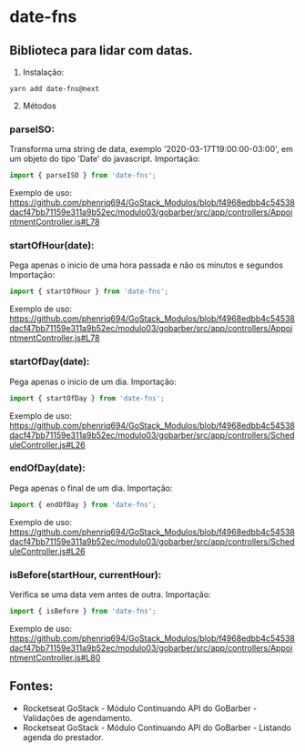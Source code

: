 # date-fns
## Biblioteca para lidar com datas. 
1. Instalação:
```
yarn add date-fns@next
```

2. Métodos
### parseISO:
Transforma uma string de data, exemplo '2020-03-17T19:00:00-03:00', em um objeto do tipo 'Date' do javascript. 
Importação:
```javascript
import { parseISO } from 'date-fns';
```
Exemplo de uso: https://github.com/phenriq694/GoStack_Modulos/blob/f4968edbb4c54538dacf47bb71159e311a9b52ec/modulo03/gobarber/src/app/controllers/AppointmentController.js#L78

### startOfHour(date):
Pega apenas o inicio de uma hora passada e não os minutos e segundos
Importação:
```javascript
import { startOfHour } from 'date-fns';
```
Exemplo de uso: https://github.com/phenriq694/GoStack_Modulos/blob/f4968edbb4c54538dacf47bb71159e311a9b52ec/modulo03/gobarber/src/app/controllers/AppointmentController.js#L78

### startOfDay(date):
Pega apenas o inicio de um dia.
Importação:
```javascript
import { startOfDay } from 'date-fns';
```
Exemplo de uso: https://github.com/phenriq694/GoStack_Modulos/blob/f4968edbb4c54538dacf47bb71159e311a9b52ec/modulo03/gobarber/src/app/controllers/ScheduleController.js#L26

### endOfDay(date):
Pega apenas o final de um dia.
Importação:
```javascript
import { endOfDay } from 'date-fns';
```
Exemplo de uso: https://github.com/phenriq694/GoStack_Modulos/blob/f4968edbb4c54538dacf47bb71159e311a9b52ec/modulo03/gobarber/src/app/controllers/ScheduleController.js#L26

### isBefore(startHour, currentHour):
Verifica se uma data vem antes de outra. 
Importação:
```javascript
import { isBefore } from 'date-fns';
```
Exemplo de uso: https://github.com/phenriq694/GoStack_Modulos/blob/f4968edbb4c54538dacf47bb71159e311a9b52ec/modulo03/gobarber/src/app/controllers/AppointmentController.js#L80


## Fontes:
- Rocketseat GoStack - Módulo Continuando API do GoBarber - Validações de agendamento.
- Rocketseat GoStack - Módulo Continuando API do GoBarber - Listando agenda do prestador.